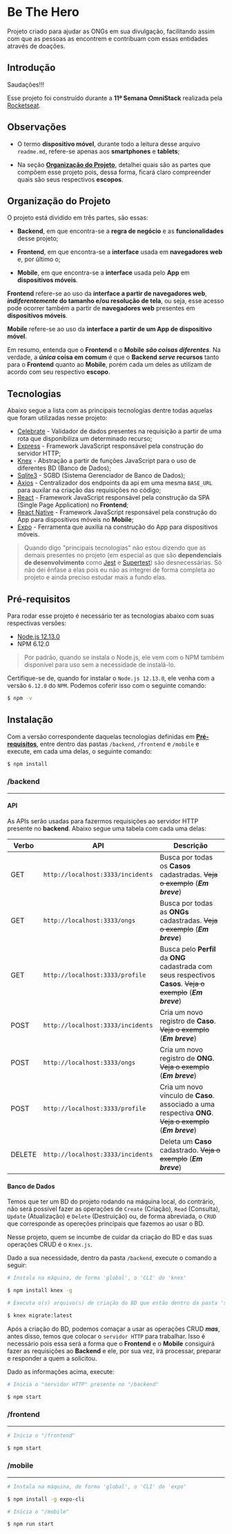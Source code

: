 # Be The Hero

Projeto criado para ajudar as ONGs em sua divulgação, facilitando assim com que as pessoas as encontrem e contribuam com essas entidades através de doações.

## Introdução

Saudações!!!

Esse projeto foi construído durante a  __11ª Semana OmniStack__ realizada pela [Rocketseat](https://rocketseat.com.br/).

## Observações

* O termo __dispositivo móvel__, durante todo a leitura desse arquivo `readme.md`, refere-se apenas aos __smartphones__ e __tablets__;

* Na seção [__Organização do Projeto__](#organização-do-projeto), detalhei quais são as partes que compõem esse projeto pois, dessa forma, ficará claro compreender quais são seus respectivos __escopos__. 

## Organização do Projeto

O projeto está dividido em três partes, são essas:

* __Backend__, em que encontra-se a __regra de negócio__ e as __funcionalidades__ desse projeto;

* __Frontend__, em que encontra-se a __interface__ usada em __navegadores web__ e, por último o;

* __Mobile__, em que encontra-se a __interface__ usada pelo __App__ em __dispositivos móveis__.

__Frontend__ refere-se ao uso da __interface a partir de navegadores web__, ___indiferentemente_ do tamanho e/ou resolução de tela__, ou seja, esse acesso pode ocorrer também a partir de __navegadores web__ presentes em __dispositivos móveis__.

__Mobile__ refere-se ao uso da __interface a partir de um App de dispositivo móvel__.

Em resumo, entenda que o __Frontend__ e o __Mobile__ ___são coisas diferentes___. Na verdade, a ___única_ coisa em comum__ é que o __Backend _serve_ recursos__ tanto para o __Frontend__ quanto ao __Mobile__, porém cada um deles as utilizam de acordo com seu respectivo __escopo__.

## Tecnologias

Abaixo segue a lista com as principais tecnologias dentre todas aquelas que foram utilizadas nesse projeto:

* [Celebrate](https://github.com/arb/celebrate) - Validador de dados presentes na requisição a partir de uma rota que disponibiliza um determinado recurso;
* [Express](https://expressjs.com/) - Framework JavaScript responsável pela construção do servidor HTTP;
* [Knex](http://knexjs.org/) - Abstração a partir de funções JavaScript para o uso de diferentes BD (Banco de Dados);
* [Sqlite3](https://github.com/kriasoft/node-sqlite) - SGBD (Sistema Gerenciador de Banco de Dados);
* [Axios](https://github.com/axios/axios) - Centralizador dos endpoints da api em uma mesma `BASE_URL` para auxilar na criação das requisições no código;
* [React](https://reactjs.org/) - Framework JavaScript responsável pela construção da SPA (Single Page Application) no __Frontend__;
* [React Native](https://reactnative.dev/) - Framework JavaScript responsável pela construção do App para dispositivos móveis no __Mobile__;
* [Expo](https://expo.io/) - Ferramenta que auxilia na construção do App para dispositivos móveis.

> Quando digo "principais tecnologias" não estou dizendo que as demais presentes no projeto (em especial as que são __dependenciais de desenvolvimento__ como [Jest](https://jestjs.io/) e [Supertest](https://github.com/visionmedia/supertest)) são desnecessárias. Só não dei ênfase a elas pois eu não as integrei de forma completa ao projeto e ainda preciso estudar mais a fundo elas.

## Pré-requisitos

Para rodar esse projeto é necessário ter as tecnologias abaixo com suas respectivas versões:

* [Node.js 12.13.0](https://nodejs.org/download/release/v12.13.0/)
* NPM 6.12.0

> Por padrão, quando se instala o Node.js, ele vem com o NPM também disponível para uso sem a necessidade de instalá-lo. 

Certifique-se de, quando for instalar o `Node.js 12.13.0`, ele venha com a versão `6.12.0` do `NPM`. Podemos coferir isso com o seguinte comando:

```sh
$ npm -v
```

## Instalação

Com a versão correspondente daquelas tecnologias definidas em [__Pré-requisitos__](#pre-requisitos), entre dentro das pastas `/backend`, `/frontend` e `/mobile` e execute, em cada uma delas, o seguinte comando:

```sh
$ npm install
```

### /backend
----

#### API

As APIs serão usadas para fazermos requisições ao servidor HTTP presente no __backend__. Abaixo segue uma tabela com cada uma delas:

| Verbo  | API                              | Descrição                                                                                     |
|--------|----------------------------------|-----------------------------------------------------------------------------------------------|
| GET    | `http://localhost:3333/incidents`  | Busca por todas os __Casos__ cadastradas. ~~Veja o exemplo~~ (**_Em breve_**)                 |
| GET    | `http://localhost:3333/ongs`       | Busca por todas as __ONGs__ cadastradas.  ~~Veja o exemplo~~ (**_Em breve_**)                 |
| GET    | `http://localhost:3333/profile`    | Busca pelo __Perfil__ da __ONG__ cadastrada com seus respectivos __Casos__. ~~Veja o exemplo~~ (**_Em breve_**) |
| POST   | `http://localhost:3333/incidents`  | Cria um novo registro de __Caso__.  ~~Veja o exemplo~~ (**_Em breve_**)                       |
| POST   | `http://localhost:3333/ongs`       | Cria um novo registro de __ONG__.  ~~Veja o exemplo~~ (**_Em breve_**)                        |
| POST   | `http://localhost:3333/profile`    | Cria um novo vínculo de __Caso__. associado a uma respectiva __ONG__.  ~~Veja o exemplo~~ (**_Em breve_**)       |
| DELETE | `http://localhost:3333/incidents` | Deleta um __Caso__ cadastrado.  ~~Veja o exemplo~~ (**_Em breve_**)                                            |

#### Banco de Dados

Temos que ter um BD do projeto rodando na máquina local, do contrário, não será possível fazer as operações de `Create` (Criação), `Read` (Consulta), `Update` (Atualização) e `Delete` (Destruição) ou, de forma abreviada, o `CRUD` que corresponde as opereções principais que fazemos ao usar o BD.

Nesse projeto, quem se incumbe de cuidar da criação do BD e das suas operações CRUD é o `Knex.js`. 

Dado a sua necessidade, dentro da pasta `/backend`, execute o comando a seguir:

```sh
# Instala na máquina, de forma 'global', o 'CLI' do 'knex'

$ npm install knex -g

# Executa o(s) arquivo(s) de criação do BD que estão dentro da pasta 'src/database/migrations'

$ knex migrate:latest
```

Após a criação do BD, podemos comaçar a usar as operações CRUD ___mas___, antes disso, temos que colocar o `servidor HTTP` para trabalhar. Isso é necessário pois essa será a forma que o __Frontend__ e o __Mobile__ consiguirá fazer as requisições ao __Backend__ e ele, por sua vez, irá processar, preparar e responder a quem a solicitou.

Dado as informações acima, execute:

```sh
# Inicia o "servidor HTTP" presente no "/backend"

$ npm start
```

### /frontend
----

```sh
# Inicia o "/frontend"

$ npm start
```

### /mobile
----

```sh
# Instala na máquina, de forma 'global', o 'CLI' do 'expo'

$ npm install -g expo-cli

# Inicia o "/mobile"

$ npm run start
```


